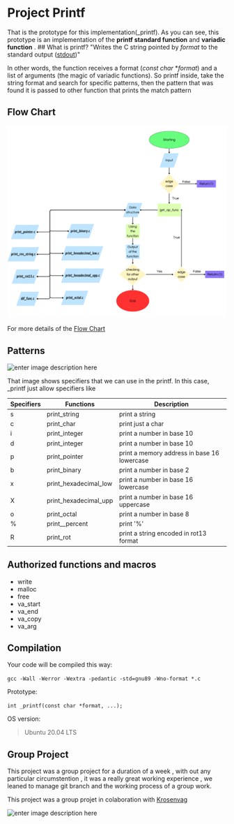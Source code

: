 # Project Printf

That is the prototype for this implementation(_printf). As you can see, this prototype is an implementation of the **printf standard function** and **variadic function** .  ## What is printf? "Writes the C string pointed by _format_ to the standard output ([stdout](http://www.cplusplus.com/stdout))"

In other words, the function receives a format (*const char* **format*) and a list of arguments (the magic of variadic functions). So printf inside, take the string format and search for specific patterns, then the pattern that was found it is passed to other function that prints the match pattern  

## Flow Chart

![Flow chart png](https://github.com/Mathis-Bermond/holbertonschool-printf/blob/main/picture/Data%20structure%202.png?raw=true)

For more details of the [Flow Chart](https://www.canva.com/design/DAGX2OW6n64/D_jLrNu9vCjqP8Q7MZwRjA/edit?utm_content=DAGX2OW6n64&utm_campaign=designshare&utm_medium=link2&utm_source=sharebutton)

## Patterns 

![enter image description here](https://i.imgur.com/vmU0FhC.png) 	 

That image shows specifiers that we can use in the printf.  In this case, _printf just allow specifiers like

|Specifiers|Functions|Description| 
|--|--|--|
|s|print_string|print a string| 
|c|print_char|print just a char| 
|i|print_integer|print a number in base 10|
|d|print_integer|print a number in base 10|
|p|print_pointer|print a memory address in base 16 lowercase| 
|b|print_binary|print a number in base 2|
|x|print_hexadecimal_low|print a number in base 16 lowercase| 
|X|print_hexadecimal_upp|print a number in base 16 uppercase|
|o|print_octal|print a number in base 8| 
|%|print__percent|print '%'|
|R|print_rot|print a string encoded in rot13 format| 

## Authorized functions and macros

- write
- malloc
- free
- va_start
- va_end
- va_copy
- va_arg

## Compilation

Your code will be compiled this way:

`gcc -Wall -Werror -Wextra -pedantic -std=gnu89 -Wno-format *.c`

Prototype: 

`int _printf(const char *format, ...);`

OS version:

>Ubuntu 20.04 LTS

## Group Project

This project was a group project for a duration of a week , with out any particular circumstention , it was a really great working experience , we leaned to manage git branch and the working process of a group work.

This project was a group projet in colaboration with [Krosenvag](https://github.com/Krosenvag)

![enter image description here](https://i.redd.it/ocz7g3ixkl211.jpg)

